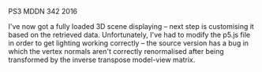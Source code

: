 PS3 MDDN 342 2016

I've now got a fully loaded 3D scene displaying – next step is customising it based on the retrieved data. Unfortunately, I've had to modify the p5.js file in order to get lighting working correctly – the source version has a bug in which the vertex normals aren't correctly renormalised after being transformed by the inverse transpose model-view matrix.
